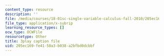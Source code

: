 ```yaml
---
content_type: resource
description: ''
file: /media/courses/18-01sc-single-variable-calculus-fall-2010/205ec169fe4158a3b038a2bfbd0dcbbf_Bb-bgJdOqig.vtt
file_type: application/x-subrip
learning_resource_types: []
ocw_type: OCWFile
resourcetype: Other
title: 3play caption file
uid: 205ec169-fe41-58a3-b038-a2bfbd0dcbbf
---
```


